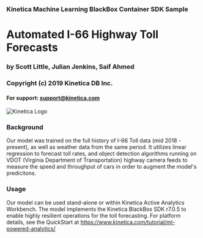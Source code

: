 
### Kinetica Machine Learning BlackBox Container SDK Sample
# __Automated I-66 Highway Toll Forecasts__
### by Scott Little, Julian Jenkins, Saif Ahmed
### Copyright (c) 2019 Kinetica DB Inc.
#### For support: support@kinetica.com

![Kinetica Logo](https://kinetica.s3.amazonaws.com/icon_p2p.png)


### Background

Our model was trained on the full history of I-66 Toll data (mid 2018 - present), as well as weather data from the same period. It utilizes linear regression to forecast toll rates, and object detection algorithms running on VDOT (Virginia Department of Transportation) highway camera feeds to measure the speed and throughput of cars in order to augment the model's predicitons.

### Usage

Our model can be used stand-alone or within Kinetica Active Analytics Workbench. The model implements the Kinetica BlackBox SDK r7.0.5 to enable highly resilient operations for the toll forecasting.
For platform details, see the QuickStart at https://www.kinetica.com/tutorial/ml-powered-analytics/

